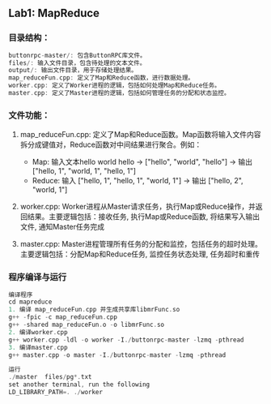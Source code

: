 ## Lab1: MapReduce
### 目录结构：
```cpp
buttonrpc-master/: 包含ButtonRPC库文件。
files/: 输入文件目录，包含待处理的文本文件。
output/: 输出文件目录，用于存储处理结果。
map_reduceFun.cpp: 定义了Map和Reduce函数，进行数据处理。
worker.cpp: 定义了Worker进程的逻辑，包括如何处理Map和Reduce任务。
master.cpp: 定义了Master进程的逻辑，包括如何管理任务的分配和状态监控。
```

### 文件功能：
1. map_reduceFun.cpp: 定义了Map和Reduce函数。Map函数将输入文件内容拆分成键值对，Reduce函数对中间结果进行聚合。例如：
    - Map: 输入文本hello world hello -> ["hello", "world", "hello"] -> 输出 ["hello, 1", "world, 1", "hello, 1"]
    - Reduce: 输入 ["hello, 1", "hello, 1", "world, 1"] -> 输出 ["hello, 2", "world, 1"]

2. worker.cpp: Worker进程从Master请求任务，执行Map或Reduce操作，并返回结果。主要逻辑包括：接收任务, 执行Map或Reduce函数, 将结果写入输出文件, 通知Master任务完成

3. master.cpp: Master进程管理所有任务的分配和监控，包括任务的超时处理。主要逻辑包括：分配Map和Reduce任务, 监控任务状态处理, 任务超时和重传

### 程序编译与运行
```cpp
编译程序
cd mapreduce
1. 编译 map_reduceFun.cpp 并生成共享库libmrFunc.so
g++ -fpic -c map_reduceFun.cpp
g++ -shared map_reduceFun.o -o libmrFunc.so
2. 编译worker.cpp
g++ worker.cpp -ldl -o worker -I./buttonrpc-master -lzmq -pthread
3. 编译master.cpp
g++ master.cpp -o master -I./buttonrpc-master -lzmq -pthread
```
```cpp
运行
./master  files/pg*.txt
set another terminal, run the following
LD_LIBRARY_PATH=. ./worker
```
